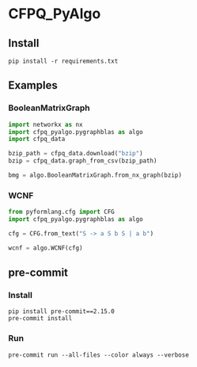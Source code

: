 # CFPQ_PyAlgo

## Install

```shell
pip install -r requirements.txt
```

## Examples

### BooleanMatrixGraph

```python
import networkx as nx
import cfpq_pyalgo.pygraphblas as algo
import cfpq_data

bzip_path = cfpq_data.download("bzip")
bzip = cfpq_data.graph_from_csv(bzip_path)

bmg = algo.BooleanMatrixGraph.from_nx_graph(bzip)
```

### WCNF

```python
from pyformlang.cfg import CFG
import cfpq_pyalgo.pygraphblas as algo

cfg = CFG.from_text("S -> a S b S | a b")

wcnf = algo.WCNF(cfg)
```

## pre-commit

### Install

```shell
pip install pre-commit==2.15.0
pre-commit install
```

### Run

```shell
pre-commit run --all-files --color always --verbose
```

